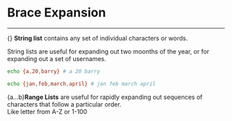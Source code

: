 # Brace Expansion
----
{} **String list** contains any set of individual characters or words.

String lists are useful for expanding out two moonths of the year, or for expanding out a set of usernames.

```bash
echo {a,20,barry} # a 20 barry 

echo {jan,feb,march,april} # jan feb march april
```

{a...b}**Range Lists** are useful for rapidly expanding out sequences of characters that follow a particular order. \
Like letter from A-Z or 1-100